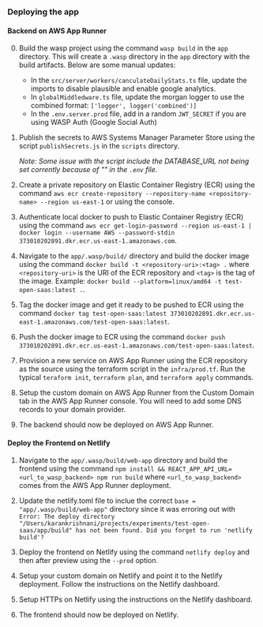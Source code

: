 ### Deploying the app

#### Backend on AWS App Runner

0. Build the wasp project using the command `wasp build` in the `app` directory. This will create a `.wasp` directory in the `app` directory with the build artifacts. Below are some manual updates:

   - In the `src/server/workers/canculateDailyStats.ts` file, update the imports to disable plausible and enable google analytics.
   - In `globalMiddledware.ts` file, update the morgan logger to use the combined format: `['logger', logger('combined')]`
   - In the `.env.server.prod` file, add in a random `JWT_SECRET` if you are using WASP Auth (Google Social Auth)

1. Publish the secrets to AWS Systems Manager Parameter Store using the script `publishSecrets.js` in the `scripts` directory.

   _Note: Some issue with the script include the DATABASE_URL not being set corrently because of "" in the `.env` file._

2. Create a private repository on Elastic Container Registry (ECR) using the command `aws ecr create-repository --repository-name <repository-name> --region us-east-1` or using the console.

3. Authenticate local docker to push to Elastic Container Registry (ECR) using the command `aws ecr get-login-password --region us-east-1 | docker login --username AWS --password-stdin 373010202891.dkr.ecr.us-east-1.amazonaws.com`.

4. Navigate to the `app/.wasp/build/` directory and build the docker image using the command `docker build -t <repository-uri>:<tag> .` where `<repository-uri>` is the URI of the ECR repository and `<tag>` is the tag of the image. Example: `docker build --platform=linux/amd64 -t test-open-saas:latest .`.

5. Tag the docker image and get it ready to be pushed to ECR using the command `docker tag test-open-saas:latest 373010202891.dkr.ecr.us-east-1.amazonaws.com/test-open-saas:latest`.

6. Push the docker image to ECR using the command `docker push 373010202891.dkr.ecr.us-east-1.amazonaws.com/test-open-saas:latest`.

7. Provision a new service on AWS App Runner using the ECR repository as the source using the terraform script in the `infra/prod.tf`. Run the typical `teraform init`, `terraform plan`, and `terraform apply` commands.

8. Setup the custom domain on AWS App Runner from the Custom Domain tab in the AWS App Runner console. You will need to add some DNS records to your domain provider.

9. The backend should now be deployed on AWS App Runner.

#### Deploy the Frontend on Netlify

1. Navigate to the `app/.wasp/build/web-app` directory and build the frontend using the command `npm install && REACT_APP_API_URL=<url_to_wasp_backend> npm run build` where `<url_to_wasp_backend>` comes from the AWS App Runner deployment.

2. Update the netlify.toml file to inclue the correct `base = "app/.wasp/build/web-app"` directory since it was erroring out with `Error: The deploy directory "/Users/karankrishnani/projects/experiments/test-open-saas/app/build" has not been found. Did you forget to run 'netlify build'?`

3. Deploy the frontend on Netlify using the command `netlify deploy` and then after preview using the `--prod` option.

4. Setup your custom domain on Netlify and point it to the Netlify deployment. Follow the instructions on the Netlify dashboard.

5. Setup HTTPs on Netlify using the instructions on the Netlify dashboard.

6. The frontend should now be deployed on Netlify.
